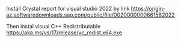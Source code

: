 Install Crystal report for visual studio 2022 by link
https://origin-az.softwaredownloads.sap.com/public/file/0020000000661582022

Then instal visual C++ Redistributable 
https://aka.ms/vs/17/release/vc_redist.x64.exe


